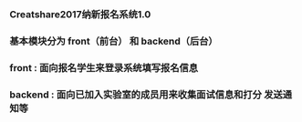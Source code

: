 ### Creatshare2017纳新报名系统1.0
### 基本模块分为 front（前台） 和 backend（后台） 
### front : 面向报名学生来登录系统填写报名信息 
### backend : 面向已加入实验室的成员用来收集面试信息和打分 发送通知等
